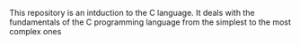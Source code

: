 This repository is an intduction to the C language. It deals with the fundamentals of the C programming language from the simplest to the most complex ones
